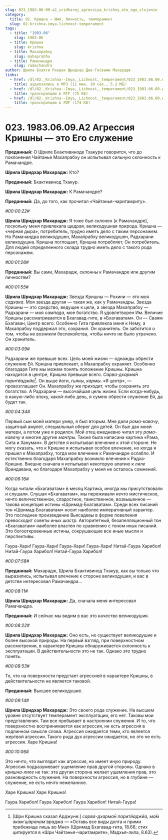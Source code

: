 ```yaml
---
slug: 023_1983-06-09-a2_sridharmj_agressiya_krishny_eto_ego_slujenie
category:
  title: 02. Кришна — Имя, Личность, темперамент
  slug: 02-krishna-imya-lichnost-temperament
tags:
  - title: "1983.06"
    slug: 1983-06
  - title: Кришна
    slug: krishna
  - title: Махапрабху
    slug: mahaprabhu
  - title: Рамачандра
    slug: ramachandra
author: Шрила Бхакти Ракшак Шридхар Дев-Госвами Махарадж
links:
  - href: /dl/02._Krishna--Imya,_Lichnost,_temperament/023_1983.06.09.A2_SridharMj_Agressiya_Krishny_eto_ego_slujenie.mp3
    title: аудиозапись в MP3 (11 мин. 10 сек., 5.2 МБ)
  - href: /dl/02._Krishna--Imya,_Lichnost,_temperament/023_1983.06.09.A2_SridharMj_Agressiya_Krishny_eto_ego_slujenie.rtf
    title: транскрипцию в RTF (75 КБ)
  - href: /dl/02._Krishna--Imya,_Lichnost,_temperament/023_1983.06.09.A2_SridharMj_Agressiya_Krishny_eto_ego_slujenie.pdf
    title: транскрипцию в PDF (174 КБ)
---
```


# 023. 1983.06.09.A2 Агрессия Кришны — это Его служение

**Преданный:** О Шриле Бхактивиноде Тхакуре говорится, что до поклонения Чайтанье Махапрабху он испытывал сильную склонность к Рамачандре.

**Шрила Шридхар Махарадж:** Кто?

**Преданный:** Бхактивинод Тхакур.

**Шрила Шридхар Махарадж:** К Рамачандре?

**Преданный:** Да, до того, как прочитал «Чайтанья-чаритамриту».

*#00:00:22#*

**Шрила Шридхар Махарадж:** Я тоже был склонен [к Рамачандре], поскольку меня привлекала щедрая, великодушная природа. Кришна — «черная дыра», потребитель, трудно иметь дело с таким персонажем. Но Рамачандра великодушен, Махапрабху великодушен, Радхарани великодушна. Кришна поглощает, Кришна потребляет, Он потребитель. Для людей определенного склада трудно иметь дело с такого рода персонажем.

*#00:01:26#*

**Преданный:** Вы сами, Махарадж, склонны к Рамачандре или другим личностям?

*#00:01:55#*

**Шрила Шридхар Махарадж:** Звезда Кришны — Рохини — это моя *садхака*. Моя звезда другая — такая же, как у Рамачандры. Звезда Кришны — это средство, ведущее к цели, а звезда Махапрабху — Радхарани — моя *сампада*, мое богатство. Я удовлетворен Им. Величие Кришны рассматривается в Бхагавад-гите, в «Бхагаватам». Он — Сваям Бхагаван, Центр всего. Особенно Гита привлекла меня к Нему, а Махапрабху поддержал это, сохранил. Он хранитель. Он заботится о том, чтобы не возникли беспокойства, чтобы ничто не было утрачено. Он хранитель.

*#00:03:09#*

Радхарани же превыше всех. Цель моей жизни — однажды обрести служение Ей. Кришна привлекает, а Махапрабху охраняет. Особенно благодаря Гите мы можем понять положение Кришны. Кришна находится в центре, Кришна превыше всего. *Сарва-дхарма̄н паритйаджйа*[^_ftn1]. Он выше йоги, *гьяны*, *кармы*. «Я центр», — провозглашает Он. Махапрабху же приходит, чтобы сохранять это богатство. А Радхарани — высочайшая цель жизни. Если когда-нибудь, в какую-либо эпоху, какой-либо день, я сумею обрести служение Ей, да будет так.

*#00:04:34#*

Первый сын моей матери умер, я был вторым. Мне дали *рама-кавачу*, защитный амулет, специальный оберег для детей. Он был дан моей матери, а потом уже я родился. Мой отец ежедневно читал эту *рама-кавачу* и многие другие *мантры*. Также была написана картина «Рама, Сита и Хануман». В детстве я испытывал влечение к этой стороне. Не могу сказать, что к Кришне я испытывал особое влечение, но когда я пришел к Махапрабху, тогда мое влечение к Рамачандре ослабло. И естественно благодаря Махапрабху возникло влечение к Радха-Кришне. Внешне сначала я испытывал некоторую апатию к *лиле* Вриндавана, но благодаря Махапрабху у меня не осталось сомнений.

*#00:06:16#*

Когда читали «Бхагаватам» в месяц Картика, иногда мы присутствовали и слушали. Слушая «Бхагаватам», мы переживали нечто мистическое, нечто величественное, сладостное, таинственное, возвышенное — такова концепция истины «Шримад-Бхагаватам». Среди всех писаний тон «Шримад-Бхагаватам» носит наиболее императивный характер. Это последнее произведение Вьясадевы в форме повеления превосходит советы иных *шастр*. Авторитетный, безапелляционный тон «Бхагаватам» наиболее властен по сравнению с тоном иных писаний. Это богооткровенные истины, сокрушающие все иные мысли и перспективы.

Гаура-Хари! Гаура-Хари! Гаура-Хари! Гаура-Хари! Нитай-Гаура Харибол! Нитай-Гаура Харибол! Нитай-Гаура Харибол!

*#00:07:58#*

**Преданный:** Махарадж, Шрила Бхактивинод Тхакур, как вы только что выразились, испытывал влечение к стороне великодушия, и вас в детстве интересовал Рамачандра…

*#00:08:11#*

**Шрила Шридхар Махарадж:** Да, сначала меня интересовал Рамачандра.

**Преданный:** И сейчас мы видим в вас это качество великодушия.

*#00:08:22#*

**Шрила Шридхар Махарадж:** Оно есть, но существует великодушие и более высокой природы. На первый взгляд, при поверхностном рассмотрении, в характере Кришны обнаруживается склонность к эксплуатации. В действительности это не так. Однако это трудно понять.

*#00:08:53#*

То, что на поверхности предстает агрессией в характере Кришны, в действительности не является таковой.

**Преданный:** Высшее великодушие.

*#00:09:14#*

**Шрила Шридхар Махарадж:** Это своего рода служение. На высшем уровне отсутствует темперамент эксплуатации, его нет. Таковы мои представления. Там все пребывает в настроении служения. И то, что поверхностно воспринимается как агрессия, не есть агрессия в подлинном смысле слова. Агрессия ожидается теми, кто является жертвой агрессии. Такого рода дух агрессии ожидается, но это не есть агрессия. Харе Кришна!

*#00:10:06#*

Это нечто, что выглядит как агрессия, но имеет иную природу. Агрессия подразумевает ущемление прав другой стороны. Однако в *кришна-лиле* не так: эта другая сторона желает ущемления прав, это разновидность служения. На поверхности агрессия, но в глубине — служение, не есть нечто нежеланное.

Харе Кришна! Харе Кришна!

Гаура Харибол! Гаура Харибол! Гаура Харибол! Нитай-Гаура!



[^_ftn1]: [Шри Кришна сказал Арджуне:] *сарва-дхарма̄н паритйаджйа, ма̄м экам̇ ш́аран̣ам̇ враджа* — «Оставь все виды долга и прими прибежище лишь во Мне» (Шримад Бхагавад-гита, 18.66; стих цитируется в «Шри Чайтанья-чаритамрите», Мадхья-лила, 8.63).

